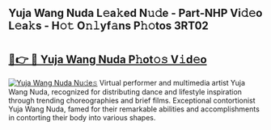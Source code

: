 ## Yuja Wang Nuda L𝚎a𝚔ed N𝚞𝚍e - Part-NHP Vi𝚍𝚎o L𝚎a𝚔s - H𝚘𝚝 O𝚗𝚕yf𝚊ns P𝚑𝚘tos 3RT02

# <h2><a href="http://kf49ui.oniu.top/?m=Yuja+Wang+Nuda">🔗👉 🔴 Yuja Wang Nuda P𝚑ot𝚘𝚜 V𝚒d𝚎o</a></h2>

[![Yuja Wang Nuda Nu𝚍e𝚜](https://i.imgur.com/0qMVB7G.gif)](http://kf49ui.oniu.top/?m=Yuja+Wang+Nuda)
Virtual performer and multimedia artist Yuja Wang Nuda, recognized for distributing dance and lifestyle inspiration through trending choreographies and brief films. Exceptional contortionist Yuja Wang Nuda, famed for their remarkable abilities and accomplishments in contorting their body into various shapes.  
